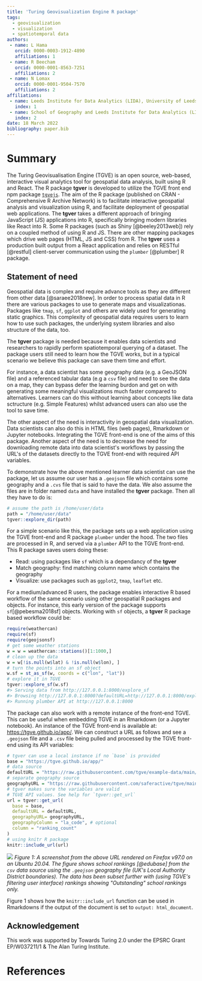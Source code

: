 ```yaml
---
title: 'Turing Geovisualization Engine R package'
tags:
  - geovisualization
  - visualization
  - spatiotemporal data
authors:
 - name: L Hama
   orcid: 0000-0003-1912-4890
   affiliations: 1
 - name: R Beecham
   orcid: 0000-0001-8563-7251
   affiliations: 2
 - name: N Lomax
   orcid: 0000-0001-9504-7570
   affiliations: 2
affiliations:
 - name: Leeds Institute for Data Analytics (LIDA), University of Leeds
   index: 1
 - name: School of Geography and Leeds Institute for Data Analytics (LIDA), University of Leeds
   index: 2
date: 18 March 2022
bibliography: paper.bib
---
```


# Summary

The Turing Geovisualisation Engine (TGVE) is an open source, web-based, interactive visual analytics tool for geospatial data analysis, built using R and React. The R package **tgver** is developed to utilize the TGVE front end npm package [`tgvejs`](https://www.npmjs.com/package/@tgve/tgvejs). The aim of the R package (published on CRAN - Comprehensive R Archive Network) is to facilitate interactive geospatial analysis and visualization using R, and facilitate deployment of geospatial web applications. The **tgver** takes a different approach of bringing JavaScript (JS) applications into R, specifically bringing modern libraries like React into R. Some R packages (such as Shiny [@beeley2013web]) rely on a coupled method of using R and JS. There are other mapping packages which drive web pages (HTML, JS and CSS) from R. The **tgver** uses a production built output from a React application and relies on RESTful [@restful] client-server communication using the `plumber` [@plumber] R package.

## Statement of need

Geospatial data is complex and require advance tools as they are different from other data [@saraee2018new]. In order to process spatial data in R there are various packages to use to generate maps and visualizationas. Packages like `tmap`, `sf`, `ggplot` and others are widely used for generating static graphics. This complexity of geospatial data requires users to learn how to use such packages, the underlying system libraries and also structure of the data, too.

The **tgver** package is needed because it enables data scientists and researchers to rapidly perform spatiotemporal querying of a dataset. The package users still need to learn how the TGVE works, but in a typical scenario we believe this package can save them time and effort.

For instance, a data scientist has some geography data (e.g. a GeoJSON file) and a referenced tabular data (e.g a `csv` file) and need to see the data on a map, they can bypass defer the learning burdon and get on with generating some meaningful visualizations much faster compared to alternatives. Learners can do this without learning about concepts like data sctructure (e.g. Simple Features) whilst advanced users can also use the tool to save time.

The other aspect of the need is interactivity in geospatial data visualization. Data scientists can also do this in HTML files (web pages), Rmarkdown or Jupyter notebooks. Integrating the TGVE front-end is one of the aims of this package. Another aspect of the need is to decrease the need for downloading remote data into data scientist's workflows by passing the URL's of the datasets directly to the TGVE front-end with required API variables.

To demonstrate how the above mentioned learner data scientist can use the package, let us assume our user has a `.geojson` file which contains some geography and a `.cvs` file that is said to have the data. We also assume the files are in folder named `data` and have installed the **tgver** package. Then all they have to do is:

```r
# assume the path is /home/user/data
path = "/home/user/data"
tgver::explore_dir(path)
```

For a simple scenario like this, the package sets up a web application using the TGVE front-end and R package `plumber` under the hood. The two files are processed in R, and served via a `plumber` API to the TGVE front-end. This R package saves users doing these:

* Read: using packages like `sf` which is a dependancy of the **tgver**
* Match geography: find matching column name which contains the geography
* Visualize: use packages such as `ggplot2`, `tmap`, `leaflet` etc.

For a medium/advanced R users, the package enables interactive R based workflow of the same scenario using other geospatial R packages and objects. For instance, this early version of the package supports `sf`[@pebesma2018sf] objects. Working with `sf` objects, a **tgver** R package based workflow could be:

```r
require(weathercan)
require(sf)
require(geojsonsf)
# get some weather stations
w = w = weathercan::stations()[1:1000,]
# clean up the data
w = w[!is.null(w$lat) & !is.null(w$lon), ]
# turn the points into an sf object
w.sf = st_as_sf(w, coords = c("lon", "lat"))
# explore it in TGVE
tgver::explore_sf(w.sf)
#> Serving data from http://127.0.0.1:8000/explore_sf
#> Browsing http://127.0.0.1:8000?defaultURL=http://127.0.0.1:8000/explore_sf
#> Running plumber API at http://127.0.0.1:8000
```

The package can also work with a remote instance of the front-end TGVE. This can be useful when embedding TGVE in an Rmarkdown (or a Jupyter notebook). An instance of the TGVE front-end is available at: https://tgve.github.io/app/. We can construct a URL as follows and see a `.geojson` file and a `.csv` file being pulled and processed by the TGVE front-end using its API variables:

```r
# tgver can use a local instance if no `base` is provided
base = "https://tgve.github.io/app/"
# data source
defaultURL = "https://raw.githubusercontent.com/tgve/example-data/main/schools/data.csv"
# separate geography source
geographyURL = "https://raw.githubusercontent.com/saferactive/tgve/main/las-only-code.geojson"
# tgver makes sure the variables are valid
# TGVE API values. See help for `tgver::get_url`
url = tgver::get_url(
  base = base,
  defaultURL = defaultURL,
  geographyURL= geographyURL,
  geographyColumn = "la_code", # optional
  column = "ranking_count"
)
# using knitr R package
knitr::include_url(url)
```

![](https://pbs.twimg.com/media/FNZvMolX0AclK4l?format=jpg)
*Figure 1: A screenshot from the above URL rendered on Firefox v97.0 on an Ubuntu 20.04. The figure shows school rankings [@edubase] from the `csv` data source using the `.geojson` geography file (UK's Local Authority District boundaries). The data has been subset further with (using TGVE's filtering user interface) rankings showing "Outstanding" school rankings only.*

Figure 1 shows how the `knitr::include_url` function can be used in Rmarkdowns if the output of the document is set to `output: html_document`.


## Acknowledgement
This work was supported by Towards Turing 2.0 under the EPSRC Grant EP/W037211/1 & The Alan Turing Institute.

# References

